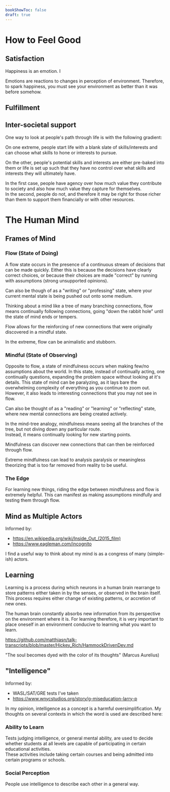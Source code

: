 ```yaml
---
bookShowToc: false
draft: true
---
```


# How to Feel Good

## Satisfaction

Happiness is an emotion.  I

Emotions are reactions to changes in perception of environment.
Therefore, to spark happiness, you must see your environment as better than it
was before somehow.  


## Fulfillment


## Inter-societal support

One way to look at people's path through life is with the following gradient:

On one extreme, people start life with a blank slate of skills/interests
and can choose what skills to hone or interests to pursue.

On the other, people's potential skills and interests are either pre-baked into
them or life is set up such that they have no control over what skills and
interests they will ultimately have.

In the first case, people have agency over how much value they contribute to
society and also how much value they capture for themselves.  
In the second, people do not, and therefore it may be right for those richer
than them to support them financially or with other resources.


# The Human Mind

## Frames of Mind

### Flow (State of Doing)

A flow state occurs in the presence of a continuous stream of decisions
that can be made quickly.
Either this is because the decisions have clearly correct choices,
or because their choices are made "correct" by running with assumptions
(strong unsupported opinions).

Can also be though of as a "writing" or "professing" state,
where your current mental state is being pushed out onto some medium.

Thinking about a mind like a tree of many branching connections,
flow means continually following connections,
going "down the rabbit hole" until the state of mind ends or tempers.  

Flow allows for the reinforcing of new connections that were originally
discovered in a mindful state.

In the extreme, flow can be animalistic and stubborn.  

### Mindful (State of Observing)

Opposite to flow, a state of mindfulness occurs when making few/no assumptions
about the world.
In this state, instead of continually acting, one continually questions,
expanding the problem space without looking at it's details.
This state of mind can be paralyzing,
as it lays bare the overwhelming complexity of everything as you continue to
zoom out.
However, it also leads to interesting connections that you may not see in flow.

Can also be thought of as a "reading" or "learning" or "reflecting" state,
where new mental connections are being created actively.  

In the mind-tree analogy, mindfulness means seeing all the branches of the tree,
but not diving down any particular route.  
Instead, it means continually looking for new starting points.

Mindfulness can discover new connections that can then be reinforced through
flow.

Extreme mindfulness can lead to analysis paralysis or meaningless theorizing
that is too far removed from reality to be useful. 

### The Edge

For learning new things, riding the edge between mindfulness and flow is
extremely helpful.  This can manifest as making assumptions mindfully and
testing them through flow.  


## Mind as Multiple Actors

Informed by:
 - https://en.wikipedia.org/wiki/Inside_Out_(2015_film)
 - https://www.eagleman.com/incognito

I find a useful way to think about my mind is as a congress of many (simple-ish)
actors.


## Learning

Learning is a process during which neurons in a human brain rearrange to store
patterns either taken in by the senses, or observed in the brain itself.
This process requires either change of existing patterns, or accretion of new
ones.

The human brain constantly absorbs new information from its perspective on the
environment where it is.
For learning therefore, it is very important to place oneself in an environment
conducive to learning what you want to learn.

https://github.com/matthiasn/talk-transcripts/blob/master/Hickey_Rich/HammockDrivenDev.md

"The soul becomes dyed with the color of its thoughts" (Marcus Aurelius)


## "Intelligence"

Informed by:
 - WASL/SAT/GRE tests I've taken
 - https://www.wnycstudios.org/story/g-miseducation-larry-p

In my opinion, intelligence as a concept is a harmful oversimplification.  My
thoughts on several contexts in which the word is used are described here:

### Ability to Learn


Tests judging intelligence, or general mental ability, are used to decide
whether students at all levels are capable of participating in certain
educational activities.  
These activities include taking certain courses and being admitted into certain
programs or schools.


### Social Perception

People use intelligence to describe each other in a general way.  
